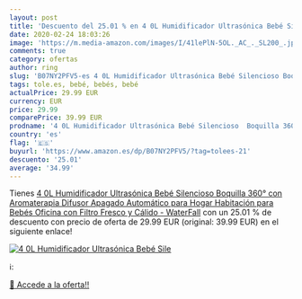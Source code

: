 ```yaml
---
layout: post
title: 'Descuento del 25.01 % en 4 0L Humidificador Ultrasónica Bebé Sile'
date: 2020-02-24 18:03:26
image: 'https://m.media-amazon.com/images/I/41lePlN-5OL._AC_._SL200_.jpg'
comments: true
category: ofertas
author: ring
slug: 'B07NY2PFV5-es 4 0L Humidificador Ultrasónica Bebé Silencioso Boquilla...'
tags: tole.es, bebé, bebés, bebé
actualPrice: 29.99 EUR
currency: EUR
price: 29.99
comparePrice: 39.99 EUR
prodname: '4 0L Humidificador Ultrasónica Bebé Silencioso  Boquilla 360° con Aromaterapia Difusor  Apagado Automático  para Hogar  Habitación para Bebés  Oficina  con Filtro  Fresco y Cálido - WaterFall'
country: 'es'
flag: '🇪🇸'
buyurl: 'https://www.amazon.es/dp/B07NY2PFV5/?tag=tolees-21'
descuento: '25.01'
average: '34.99'
---
```


Tienes [4 0L Humidificador Ultrasónica Bebé Silencioso  Boquilla 360° con Aromaterapia Difusor  Apagado Automático  para Hogar  Habitación para Bebés  Oficina  con Filtro  Fresco y Cálido - WaterFall](https://www.amazon.es/dp/B07NY2PFV5/?tag=tolees-21) con un 25.01 % de descuento con precio de oferta de 29.99 EUR (original: 39.99 EUR) en el siguiente enlace!

[![4 0L Humidificador Ultrasónica Bebé Sile](https://m.media-amazon.com/images/I/41lePlN-5OL._AC_._SL200_.jpg)](https://www.amazon.es/dp/B07NY2PFV5/?tag=tolees-21)

ℹ️:


[🛒 Accede a la oferta!!](https://www.amazon.es/dp/B07NY2PFV5/?tag=tolees-21)

